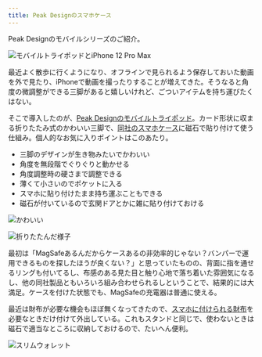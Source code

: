 ```yaml
---
title: Peak Designのスマホケース
---
```

Peak Designのモバイルシリーズのご紹介。

![](https://lh3.googleusercontent.com/0MkDlEdr05MMOIGel0NfRnF8I7iYs76luza96Avha6OS1a8y2baKzMmUAC9hS00b7LacYvgKPE9XFWQFXqyEc9MZVYENeCqMg5eBko91HCRuGrLjBPwP56rvBOoUu-FLB6p6D8Gok2NtBtks97ehHEGzrLqkZhbAQ5ryNAWzUhYo3Nd4jZCEjqvU "モバイルトライポッドとiPhone 12 Pro Max")

最近よく散歩に行くようになり、オフラインで見られるよう保存しておいた動画を外で見たり、iPhoneで動画を撮ったりすることが増えてきた。そうなると角度の微調整ができる三脚があると嬉しいけれど、ごついアイテムを持ち運びたくはない。

そこで導入したのが、[Peak Designのモバイルトライポッド](https://www.amazon.co.jp/dp/B09FRZPLL3)。カード形状に収まる折りたたみ式のかわいい三脚で、[同社のスマホケース](https://www.amazon.co.jp/dp/B09FP3HP7Z?)に磁石で貼り付けて使う仕組み。個人的なお気に入りポイントはこのあたり。

*   三脚のデザインが生き物みたいでかわいい
*   角度を無段階でぐりぐりと動かせる
*   角度調整時の硬さまで調整できる
*   薄くて小さいのでポケットに入る
*   スマホに貼り付けたまま持ち運ぶこともできる
*   磁石が付いているので玄関ドアとかに雑に貼り付けておける

![](https://lh5.googleusercontent.com/dAyz05ggmncLLQ1UQBwBGW4pLD6L_OsEfIHAzrvn7Qkn9rvW8-STOb_bmV-K1RS6zHpqCyVFs-gyeW0Z01pIQ39cfcqs1DWwhpXF-t1bh_iRHKM-JuZgksgqA49DCbfVt5cm8QFgB0xGeiQQIaP3g4mFwTUMQY0ZHzbWU--ve0x6rQzrsambzCKT "かわいい")

![](https://lh6.googleusercontent.com/D6kwqaelCO_Jy6fgVhIZzBEe52iYpymH5o3dvYM2VSmJt2rhhCqGZrPRemu7J1ccZOx5e6aqe-Id4zGYYtkIE5qi6psbzDZsYNi9sVlDQwCBX0iXEgBStrnTriKzAGqsn2Lhbj6l14IX1E5K07egBFhcc_Oj1w-kn6iQamwz_6WDQYcu8V4nroTQ "折りたたんだ様子")

最初は「MagSafeあるんだからケースあるの非効率的じゃない？バンパーで運用できるものを探したほうが良くない？」と思っていたものの、背面に指を通せるリングも付いてるし、布感のある見た目と触り心地で落ち着いた雰囲気になるし、他の同社製品ともいろいろ組み合わせられるしということで、結果的には大満足。ケースを付けた状態でも、MagSafeの充電器は普通に使える。

最近は財布が必要な機会もほぼ無くなってきたので、[スマホに付けられる財布](https://www.amazon.co.jp/dp/B09FSGW671)を必要なときだけ付けて外出している。これもスタンドと同じで、使わないときは磁石で適当なところに収納しておけるので、たいへん便利。

![](https://lh4.googleusercontent.com/h8WdUJ8HKDzpR8UloI0FRayF5TT2qrZETpUwbrcF-SikrMIkGrvEDXLO38eWl3q5eTPsUpdFkjct5As2h108XWIOr0-SWopu-GqAJSlEsF7ohG8ixlOlmi7QIgvS5GNc4k6IyfeDp2KvoFo4yaJKGSImkFY5BZ4rNZxbg7XZBNgENy1n24zDLF8r "スリムウォレット")
